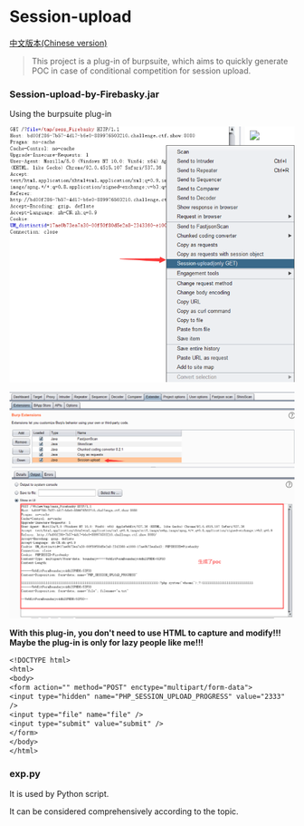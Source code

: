 # Session-upload

[中文版本(Chinese version)](README.zh-cn.md)

>This project is a plug-in of burpsuite, which aims to quickly generate POC in case of conditional competition for session upload.

### Session-upload-by-Firebasky.jar

Using the burpsuite plug-in

![image-20210726120706524](img/1.png)

![image-20210726120810272](img/2.png)

**With this plug-in, you don't need to use HTML to capture and modify!!!**
**Maybe the plug-in is only for lazy people like me!!!**

```php+HTML
<!DOCTYPE html>
<html>
<body>
<form action="" method="POST" enctype="multipart/form-data">
<input type="hidden" name="PHP_SESSION_UPLOAD_PROGRESS" value="2333" />
<input type="file" name="file" />
<input type="submit" value="submit" />
</form>
</body>
</html>
```

### exp.py

It is used by Python script.

It can be considered comprehensively according to the topic.

